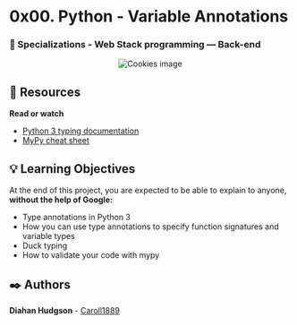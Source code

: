 # 0x00. Python - Variable Annotations
### :open_file_folder: Specializations - Web Stack programming ― Back-end

<p align="center">
    <img src='https://files.realpython.com/media/The-Ultimate-Guide-to-Python-Type-Checking_Watermarked.6fc1c7e40ada.jpg' alt="Cookies image">
</p>

## :closed_book: Resources

**Read or watch**
* [Python 3 typing documentation](https://docs.python.org/3/library/typing.html)
* [MyPy cheat sheet](https://mypy.readthedocs.io/en/latest/cheat_sheet_py3.html)

## :bulb: Learning Objectives
At the end of this project, you are expected to be able to explain to anyone, **without the help of Google:**

* Type annotations in Python 3
* How you can use type annotations to specify function signatures and variable types
* Duck typing
* How to validate your code with mypy

## :black_nib: Authors 
**Diahan Hudgson**  -  [Caroll1889](https://github.com/Caroll1889)